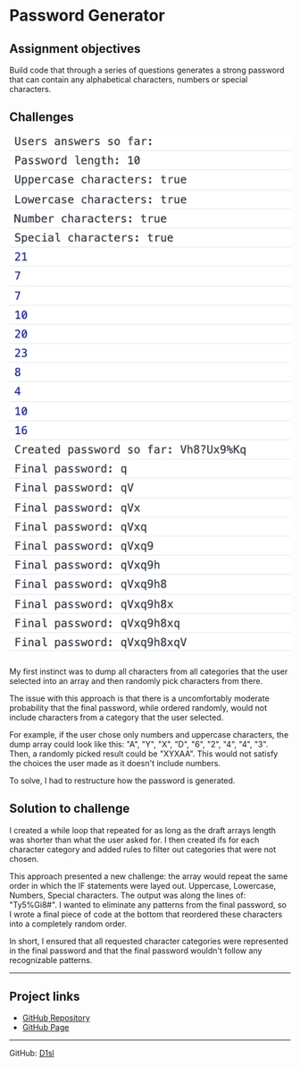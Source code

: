 # Password Generator

## Assignment objectives
Build code that through a series of questions generates a strong password that can contain any alphabetical characters, numbers or special characters.
  
## Challenges
![Screenshot of a bug](/bug.png)

My first instinct was to dump all characters from all categories that the user selected into an array and then randomly pick characters from there. 

The issue with this approach is that there is a uncomfortably moderate probability that the final password, while ordered randomly, would not include characters from a category that the user selected. 

For example, if the user chose only numbers and uppercase characters, the dump array could look like this: "A", "Y", "X", "D", "6", "2", "4", "4", "3". Then, a randomly picked result could be "XYXAA". This would not satisfy the choices the user made as it doesn't include numbers. 

To solve, I had to restructure how the password is generated. 

## Solution to challenge
I created a while loop that repeated for as long as the draft arrays length was shorter than what the user asked for. I then created ifs for each character category and added rules to filter out categories that were not chosen. 

This approach presented a new challenge: the array would repeat the same order in which the IF statements were layed out. Uppercase, Lowercase, Numbers, Special characters. The output was along the lines of: "Ty5%Gi8#". I wanted to eliminate any patterns from the final password, so I wrote a final piece of code at the bottom that reordered these characters into a completely random order. 

In short, I ensured that all requested character categories were represented in the final password and that the final password wouldn't follow any recognizable patterns.

---
## Project links

- [GitHub Repository][1]
- [GitHub Page][2]

[1]: https://github.com/D1sl/password-generator/
[2]: https://d1sl.github.io/password-generator/

---
GitHub: [D1sl](https://github.com/D1sl/) 
